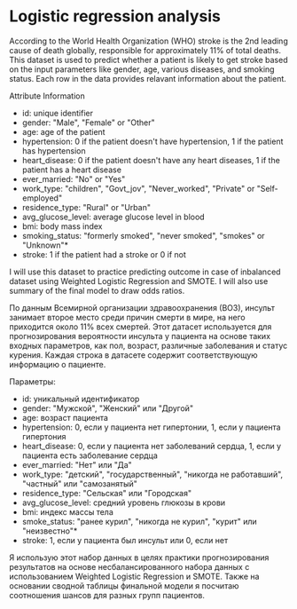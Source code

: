# Logistic regression analysis

According to the World Health Organization (WHO) stroke is the 2nd leading cause of death globally, responsible for approximately 11% of total deaths. This dataset is used to predict whether a patient is likely to get stroke based on the input parameters like gender, age, various diseases, and smoking status. Each row in the data provides relavant information about the patient.

Attribute Information

- id: unique identifier
- gender: "Male", "Female" or "Other"
- age: age of the patient
- hypertension: 0 if the patient doesn't have hypertension, 1 if the patient has hypertension
- heart_disease: 0 if the patient doesn't have any heart diseases, 1 if the patient has a heart disease
- ever_married: "No" or "Yes"
- work_type: "children", "Govt_jov", "Never_worked", "Private" or "Self-employed"
- residence_type: "Rural" or "Urban"
- avg_glucose_level: average glucose level in blood
- bmi: body mass index
- smoking_status: "formerly smoked", "never smoked", "smokes" or "Unknown"*
- stroke: 1 if the patient had a stroke or 0 if not

I will use this dataset to practice predicting outcome in case of inbalanced dataset using Weighted Logistic Regression and SMOTE. I will also use summary of the final model to draw odds ratios.


По данным Всемирной организации здравоохранения (ВОЗ), инсульт занимает второе место среди причин смерти в мире, на него приходится около 11% всех смертей. Этот датасет используется для прогнозирования вероятности инсульта у пациента на основе таких входных параметров, как пол, возраст, различные заболевания и статус курения. Каждая строка в датасете содержит соответствующую информацию о пациенте.

Параметры:

- id: уникальный идентификатор
- gender: "Мужской", "Женский" или "Другой"
- age: возраст пациента
- hypertension: 0, если у пациента нет гипертонии, 1, если у пациента гипертония
- heart_disease: 0, если у пациента нет заболеваний сердца, 1, если у пациента есть заболевание сердца
- ever_married: "Нет" или "Да"
- work_type: "детский", "государственный", "никогда не работавший", "частный" или "самозанятый"
- residence_type: "Сельская" или "Городская"
- avg_glucose_level: средний уровень глюкозы в крови
- bmi: индекс массы тела
- smoke_status: "ранее курил", "никогда не курил", "курит" или "неизвестно"*
- stroke: 1, если у пациента был инсульт или 0, если нет

Я использую этот набор данных в целях практики прогнозирования результатов на основе несбалансированного набора данных с использованием Weighted Logistic Regression и SMOTE. Также на основании сводной таблицы финальной модели я посчитаю соотношения шансов для разных групп пациентов.
